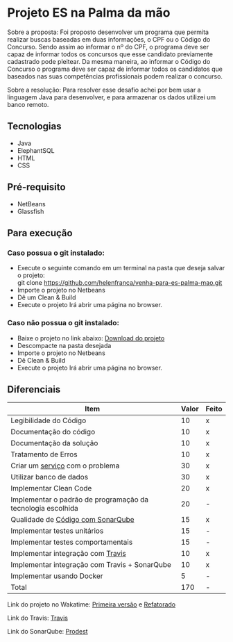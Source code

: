 # Projeto ES na Palma da mão

Sobre a proposta:
  Foi proposto desenvolver um programa que permita realizar buscas baseadas em duas informações, o CPF ou o Código do Concurso. Sendo assim ao informar o nº do CPF, o programa deve ser capaz de informar todos os concursos que esse candidato previamente cadastrado pode pleitear. Da mesma maneira, ao informar o Código do Concurso o programa deve ser capaz de informar todos os candidatos que baseados nas suas competências profissionais podem realizar o concurso.
  
Sobre a resolução:
  Para resolver esse desafio achei por bem usar a linguagem Java para desenvolver, e para armazenar os dados utilizei um banco remoto.

## Tecnologias
  - Java
  - ElephantSQL
  - HTML
  - CSS

## Pré-requisito
 - NetBeans
 - Glassfish

## Para execução

  ### Caso possua o git instalado:
  - Execute o seguinte comando em um terminal na pasta que deseja salvar o projeto:
    <br>git clone https://github.com/helenfranca/venha-para-es-palma-mao.git
  - Importe o projeto no Netbeans
  - Dê um Clean & Build
  - Execute o projeto
    Irá abrir uma página no browser.
    
  ### Caso **não** possua o git instalado:  
  - Baixe o projeto no link abaixo:
    <a href="https://github.com/helenfranca/venha-para-es-palma-mao">Download do projeto</a>
  - Descompacte na pasta desejada
  - Importe o projeto no Netbeans
  - Dê Clean & Build
  - Execute o projeto
    Irá abrir uma página no browser.
    
   
## Diferenciais 

| Item  | Valor | Feito |
|---|---|---|
| Legibilidade do Código |  10  | x |
| Documentação do código|  10  | x |
| Documentação da solução|  10  | x |
| Tratamento de Erros| 10| x |
| Criar um [serviço](https://martinfowler.com/articles/microservices.html) com o problema |  30  | x |
| Utilizar banco de dados| 30| x |
| Implementar Clean Code |  20  | x |
| Implementar o padrão de programação da tecnologia escolhida |  20  | - |
| Qualidade de [Código com SonarQube](https://about.sonarcloud.io/) |  15  | x |
| Implementar testes unitários |  15  | - |
| Implementar testes comportamentais |  15  | - |
| Implementar integração com [Travis](https://travis-ci.org/)  |  10  | x |
| Implementar integração com Travis + SonarQube |  10  | x |
| Implementar usando Docker| 5| - |
| Total| 170| - |

Link do projeto no Wakatime:
[Primeira versão](https://wakatime.com/project/TestProdest?start=2018-06-04&end=2018-06-17)
 e [Refatorado](https://wakatime.com/project/Prodest)

Link do Travis:
[Travis](https://travis-ci.org/helenfranca/venha-para-es-palma-mao)

Link do SonarQube:
[Prodest](https://sonarcloud.io/dashboard?id=com.mycompany%3AProdest)
